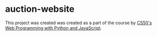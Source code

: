 # auction-website
This project was created was created as a part of the course by [CS50's Web Programming with Python and JavaScript](https://www.edx.org/course/cs50s-web-programming-with-python-and-javascript).
